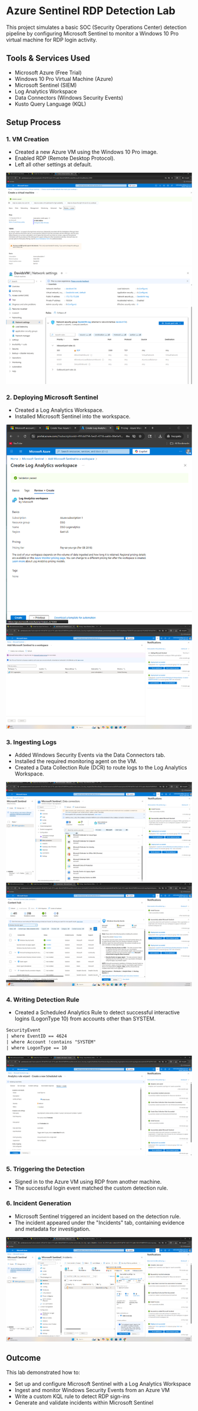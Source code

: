# Azure Sentinel RDP Detection Lab

This project simulates a basic SOC (Security Operations Center) detection pipeline by configuring Microsoft Sentinel to monitor a Windows 10 Pro virtual machine for RDP login activity.

## Tools & Services Used

- Microsoft Azure (Free Trial)
- Windows 10 Pro Virtual Machine (Azure)
- Microsoft Sentinel (SIEM)
- Log Analytics Workspace
- Data Connectors (Windows Security Events)
- Kusto Query Language (KQL)

## Setup Process

### 1. VM Creation

- Created a new Azure VM using the Windows 10 Pro image.
- Enabled RDP (Remote Desktop Protocol).
- Left all other settings at default.

![VM Overview](screenshots/VM_Deployment_Review.png)  
![RDP Enabled](screenshots/VM_Network_Rules_RDP_Enabled.png)

### 2. Deploying Microsoft Sentinel

- Created a Log Analytics Workspace.
- Installed Microsoft Sentinel into the workspace.

![Log Analytics Workspace](screenshots/Log_Analytics_Workspace_Created.png)  
![Sentinel Workspace Added](screenshots/Sentinel_Workspace_Added.png)

### 3. Ingesting Logs

- Added Windows Security Events via the Data Connectors tab.
- Installed the required monitoring agent on the VM.
- Created a Data Collection Rule (DCR) to route logs to the Log Analytics Workspace.

![Data Connectors](screenshots/Sentinel_Data_Connectors.png)  
![Windows Security Events Installed](screenshots/Windows_Security_Events_Installed.png)

### 4. Writing Detection Rule

- Created a Scheduled Analytics Rule to detect successful interactive logins (LogonType 10) from accounts other than SYSTEM.

```kql
SecurityEvent
| where EventID == 4624
| where Account !contains "SYSTEM"
| where LogonType == 10
```

![Scheduled Rule](screenshots/Sentinel_Scheduled_Rule.png)

### 5. Triggering the Detection

- Signed in to the Azure VM using RDP from another machine.
- The successful login event matched the custom detection rule.

### 6. Incident Generation

- Microsoft Sentinel triggered an incident based on the detection rule.
- The incident appeared under the "Incidents" tab, containing evidence and metadata for investigation.

![Incident Triggered](screenshots/Sentinel_Incident_Triggered.png)

## Outcome

This lab demonstrated how to:

- Set up and configure Microsoft Sentinel with a Log Analytics Workspace
- Ingest and monitor Windows Security Events from an Azure VM
- Write a custom KQL rule to detect RDP sign-ins
- Generate and validate incidents within Microsoft Sentinel
